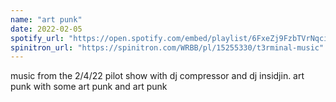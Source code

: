 ```yaml
---
name: "art punk"
date: 2022-02-05
spotify_url: "https://open.spotify.com/embed/playlist/6FxeZj9FzbTVrNqciGxhz9?si=83571867ddb64896"
spinitron_url: "https://spinitron.com/WRBB/pl/15255330/t3rminal-music"
---
```


music from the 2/4/22 pilot show with dj compressor and dj insidjin. art punk with some art punk and art punk